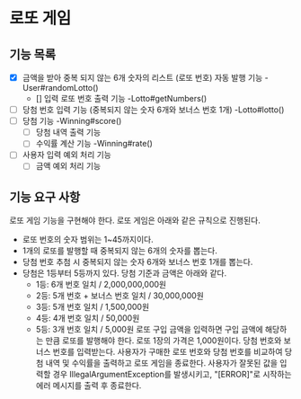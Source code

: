 # 로또 게임

## 기능 목록

- [x] 금액을 받아 중복 되지 않는 6개 숫자의 리스트 (로또 번호) 자동 발행 기능 -User#randomLotto()
  - [] 입력 로또 번호 출력 기능 -Lotto#getNumbers() 
- [ ] 당첨 번호 입력 기능 (중복되지 않는 숫자 6개와 보너스 번호 1개) -Lotto#lotto()
- [ ] 당첨 기능 -Winning#score()
  - [ ] 당첨 내역 출력 기능 
  - [ ] 수익률 계산 기능 -Winning#rate()
- [ ] 사용자 입력 예외 처리 기능
  - [ ] 금액 예외 처리 기능

## 기능 요구 사항
로또 게임 기능을 구현해야 한다. 로또 게임은 아래와 같은 규칙으로 진행된다.

- 로또 번호의 숫자 범위는 1~45까지이다.
- 1개의 로또를 발행할 때 중복되지 않는 6개의 숫자를 뽑는다.
- 당첨 번호 추첨 시 중복되지 않는 숫자 6개와 보너스 번호 1개를 뽑는다.
- 당첨은 1등부터 5등까지 있다. 당첨 기준과 금액은 아래와 같다.
    - 1등: 6개 번호 일치 / 2,000,000,000원
    - 2등: 5개 번호 + 보너스 번호 일치 / 30,000,000원
    - 3등: 5개 번호 일치 / 1,500,000원
    - 4등: 4개 번호 일치 / 50,000원
    - 5등: 3개 번호 일치 / 5,000원
      로또 구입 금액을 입력하면 구입 금액에 해당하는 만큼 로또를 발행해야 한다.
      로또 1장의 가격은 1,000원이다.
      당첨 번호와 보너스 번호를 입력받는다.
      사용자가 구매한 로또 번호와 당첨 번호를 비교하여 당첨 내역 및 수익률을 출력하고 로또 게임을 종료한다.
      사용자가 잘못된 값을 입력할 경우 IllegalArgumentException를 발생시키고, "[ERROR]"로 시작하는 에러 메시지를 출력 후 종료한다.